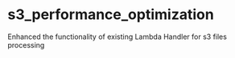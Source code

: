 # s3_performance_optimization
Enhanced the functionality of existing Lambda Handler for s3 files processing
